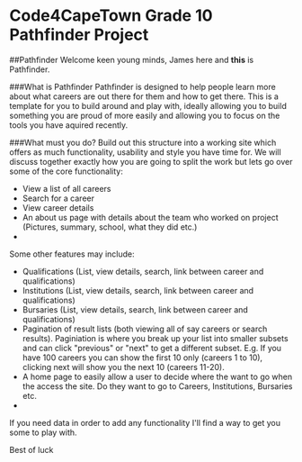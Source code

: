 # Code4CapeTown Grade 10 Pathfinder Project
##Pathfinder
Welcome keen young minds, James here and **this** is Pathfinder. 

###What is Pathfinder
Pathfinder is designed to help people learn more about what careers are out there for them and how to get there. This is a template for you to build around and play with, ideally allowing you to build something you are proud of more easily and allowing you to focus on the tools you have aquired recently.

###What must you do?
Build out this structure into a working site which offers as much functionality, usability and style you have time for. We will discuss together exactly how you are going to split the work but lets go over some of the core functionality:
* View a list of all careers
* Search for a career
* View career details
* An about us page with details about the team who worked on project (Pictures, summary, school, what they did etc.)
* 
Some other features may include:
* Qualifications (List, view details, search, link between career and qualifications)
* Institutions (List, view details, search, link between career and qualifications)
* Bursaries (List, view details, search, link between career and qualifications)
* Pagination of result lists (both viewing all of say careers or search results). Paginiation is where you break up your list into smaller subsets and can click "previous" or "next" to get a different subset. E.g. If you have 100 careers you can show the first 10 only (careers 1 to 10), clicking next will show you the next 10 (careers 11-20).
* A home page to easily allow a user to decide where the want to go when the access the site. Do they want to go to Careers, Institutions, Bursaries etc.
* 
If you need data in order to add any functionality I'll find a way to get you some to play with.

Best of luck
